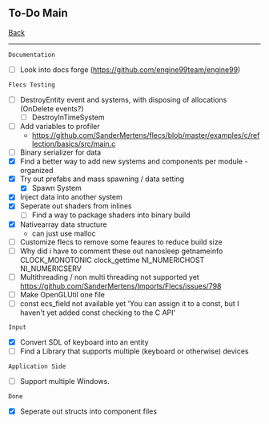 To-Do Main
-----

[Back](../../readme.md)

-----

`Documentation`
- [ ] Look into docs forge (https://github.com/engine99team/engine99)

`Flecs Testing`
- [ ] DestroyEntity event and systems, with disposing of allocations (OnDelete events?)
    - [ ] DestroyInTimeSystem
- [ ] Add variables to profiler
    - https://github.com/SanderMertens/flecs/blob/master/examples/c/reflection/basics/src/main.c
- [ ] Binary serializer for data
- [x] Find a better way to add new systems and components per module - organized
- [x] Try out prefabs and mass spawning / data setting
    - [x] Spawn System
- [x] Inject data into another system
- [x] Seperate out shaders from inlines
    - [ ] Find a way to package shaders into binary build
- [x] Nativearray data structure
    - can just use malloc
- [ ] Customize flecs to remove some feaures to reduce build size
- [ ] Why did i have to comment these out
    nanosleep getnameinfo CLOCK_MONOTONIC clock_gettime NI_NUMERICHOST NI_NUMERICSERV
- [ ] Multithreading / non multi threading not supported yet
    https://github.com/SanderMertens/Imports/Flecs/issues/798
- [ ] Make OpenGLUtil one file
- [ ] const ecs_field not available yet
    'You can assign it to a const, but I haven't yet added const checking to the C API'

`Input`
- [x] Convert SDL of keyboard into an entity
- [ ] Find a Library that supports multiple (keyboard or otherwise) devices

`Application Side`
- [ ] Support multiple Windows.

`Done`

- [x] Seperate out structs into component files